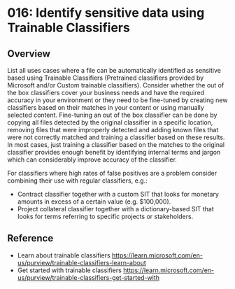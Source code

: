 # 016: Identify sensitive data using Trainable Classifiers

## Overview

List all uses cases where a file can be automatically identified as sensitive based using Trainable Classifiers (Pretrained classifiers provided by Microsoft and/or Custom trainable classifiers).
Consider whether the out of the box classifiers cover your business needs and have the required accuracy in your environment or they need to be fine-tuned by creating new classifiers based on their matches in your content or using manually selected content. 
Fine-tuning an out of the box classifier can be done by copying all files detected by the original classifier in a specific location, removing files that were improperly detected and adding known files that were not correctly matched and training a classifier based on these results. In most cases, just training a classifier based on the matches to the original classifier provides enough benefit by identifying internal terms and jargon which can considerably improve accuracy of the classifier.

For classifiers where high rates of false positives are a problem consider combining their use with regular classifiers, e.g.:
* Contract classifier together with a custom SIT that looks for monetary amounts in excess of a certain value (e.g. $100,000).
* Project collateral classifier together with a dictionary-based SIT that looks for terms referring to specific projects or stakeholders. 

## Reference

* Learn about trainable classifiers https://learn.microsoft.com/en-us/purview/trainable-classifiers-learn-about
* Get started with trainable classifiers https://learn.microsoft.com/en-us/purview/trainable-classifiers-get-started-with
